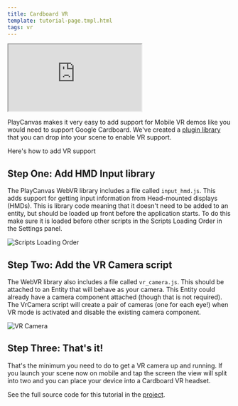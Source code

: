 ```yaml
---
title: Cardboard VR
template: tutorial-page.tmpl.html
tags: vr
---
```


<iframe allowfullscreen="true" webkitallowfullscreen="true" mozallowfullscreen="true" src="https://playcanv.as/p/ItQwDzOa" ></iframe>

PlayCanvas makes it very easy to add support for Mobile VR demos like you would need to support Google Cardboard. We've created a [plugin library][1] that you can drop into your scene to enable VR support.

Here's how to add VR support

## Step One: Add HMD Input library

The PlayCanvas WebVR library includes a file called `input_hmd.js`. This adds support for getting input information from Head-mounted displays (HMDs). This is library code meaning that it doesn't need to be added to an entity, but should be loaded up front before the application starts. To do this make sure it is loaded before other scripts in the Scripts Loading Order in the Settings panel.

![Scripts Loading Order][2]

## Step Two: Add the VR Camera script

The WebVR library also includes a file called `vr_camera.js`. This should be attached to an Entity that will behave as your camera. This Entity could already have a camera component attached (though that is not required). The VrCamera script will create a pair of cameras (one for each eye!) when VR mode is activated and disable the existing camera component.

![VR Camera][3]

## Step Three: That's it!

That's the minimum you need to do to get a VR camera up and running. If you launch your scene now on mobile and tap the screen the view will split into two and you can place your device into a Cardboard VR headset.

See the full source code for this tutorial in the [project][4].

[1]: http://github.com/playcanvas/webvr
[2]: /images/tutorials/beginner/cardboard-vr/script_loading_order.jpg
[3]: /images/tutorials/beginner/cardboard-vr/script-component.jpg
[4]: https://playcanvas.com/project/406299

